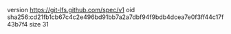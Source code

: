 version https://git-lfs.github.com/spec/v1
oid sha256:cd21fb1cb67c4c2e496bd91bb7a2a7dbf94f9bdb4dcea7e0f3ff44c17f43b7f4
size 31

